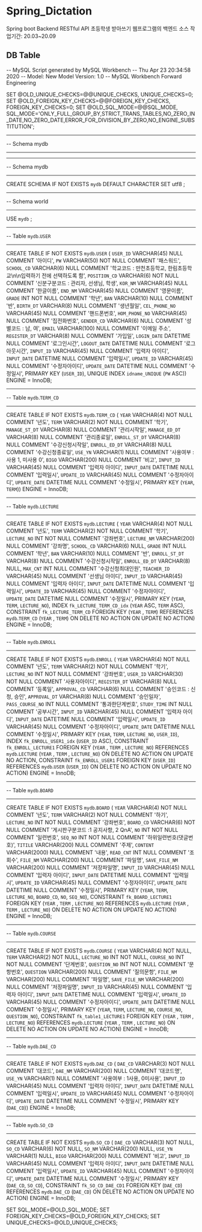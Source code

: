 # Spring_Dictation
Spring boot Backend RESTful API
초등학생 받아쓰기 웹프로그램의 백엔드 소스 
작업기간: 20.03~20.09


## DB Table
-- MySQL Script generated by MySQL Workbench
-- Thu Apr 23 20:34:58 2020
-- Model: New Model    Version: 1.0
-- MySQL Workbench Forward Engineering

SET @OLD_UNIQUE_CHECKS=@@UNIQUE_CHECKS, UNIQUE_CHECKS=0;
SET @OLD_FOREIGN_KEY_CHECKS=@@FOREIGN_KEY_CHECKS, FOREIGN_KEY_CHECKS=0;
SET @OLD_SQL_MODE=@@SQL_MODE, SQL_MODE='ONLY_FULL_GROUP_BY,STRICT_TRANS_TABLES,NO_ZERO_IN_DATE,NO_ZERO_DATE,ERROR_FOR_DIVISION_BY_ZERO,NO_ENGINE_SUBSTITUTION';

-- -----------------------------------------------------
-- Schema mydb
-- -----------------------------------------------------

-- -----------------------------------------------------
-- Schema mydb
-- -----------------------------------------------------
CREATE SCHEMA IF NOT EXISTS `mydb` DEFAULT CHARACTER SET utf8 ;
-- -----------------------------------------------------
-- Schema world
-- -----------------------------------------------------
USE `mydb` ;

-- -----------------------------------------------------
-- Table `mydb`.`USER`
-- -----------------------------------------------------
CREATE TABLE IF NOT EXISTS `mydb`.`USER` (
  `USER_ID` VARCHAR(45) NULL COMMENT '아이디',
  `PW` VARCHAR(50) NOT NULL COMMENT '패스워드',
  `SCHOOL_CD` VARCHAR(6) NULL COMMENT '학교코드 : 만천초등학교, 한림초등학교\n\n입력하기 전에 선택하도록 함',
  `POSITION_CD` VARCHAR(6) NOT NULL COMMENT '신분구분코드 : 관리자, 선생님, 학생',
  `KOR_NM` VARCHAR(45) NULL COMMENT '한글이름',
  `END_NM` VARCHAR(45) NULL COMMENT '영문이름',
  `GRADE` INT NOT NULL COMMENT '학년',
  `BAN` VARCHAR(10) NULL COMMENT '반',
  `BIRTH_DT` VARCHAR(8) NULL COMMENT '생년월일',
  `CEL_PHONE_NO` VARCHAR(45) NULL COMMENT '핸드폰번호',
  `HOM_PHONE_NO` VARCHAR(45) NULL COMMENT '집전화번호',
  `GENDER_CD` VARCHAR(6) NULL COMMENT '성별코드 : 남, 여',
  `EMAIL` VARCHAR(100) NULL COMMENT '이메일 주소',
  `REGISTER_DT` VARCHAR(8) NULL COMMENT '가입일',
  `LOGIN_DATE` DATETIME NULL COMMENT '로그인시간',
  `LOGOUT_DATE` DATETIME NULL COMMENT '로그아웃시간',
  `INPUT_ID` VARCHAR(45) NULL COMMENT '입력자 아이디',
  `INPUT_DATE` DATETIME NULL COMMENT '입력일시',
  `UPDATE_ID` VARCHAR(45) NULL COMMENT '수정자아이디',
  `UPDATE_DATE` DATETIME NULL COMMENT '수정일시',
  PRIMARY KEY (`USER_ID`),
  UNIQUE INDEX `idname_UNIQUE` (`PW` ASC))
ENGINE = InnoDB;


-- -----------------------------------------------------
-- Table `mydb`.`TERM_CD`
-- -----------------------------------------------------
CREATE TABLE IF NOT EXISTS `mydb`.`TERM_CD` (
  `YEAR` VARCHAR(4) NOT NULL COMMENT '년도',
  `TERM` VARCHAR(2) NOT NULL COMMENT '학기',
  `MANAGE_ST_DT` VARCHAR(8) NULL COMMENT '관리시작일',
  `MANAGE_ED_DT` VARCHAR(8) NULL COMMENT '관리종료일',
  `ENROLL_ST_DT` VARCHAR(8) NULL COMMENT '수강신청시작일',
  `ENROLL_ED_DT` VARCHAR(8) NULL COMMENT '수강신청종료일',
  `USE_YN` VARCHAR(1) NULL COMMENT '사용여부 : 사용 1, 미사용 0',
  `BIGO` VARCHAR(200) NULL COMMENT '비고',
  `INPUT_ID` VARCHAR(45) NULL COMMENT '입력자 아이디',
  `INPUT_DATE` DATETIME NULL COMMENT '입력일시',
  `UPDATE_ID` VARCHAR(45) NULL COMMENT '수정자아이디',
  `UPDATE_DATE` DATETIME NULL COMMENT '수정일시',
  PRIMARY KEY (`YEAR`, `TERM`))
ENGINE = InnoDB;


-- -----------------------------------------------------
-- Table `mydb`.`LECTURE`
-- -----------------------------------------------------
CREATE TABLE IF NOT EXISTS `mydb`.`LECTURE` (
  `YEAR` VARCHAR(4) NOT NULL COMMENT '년도',
  `TERM` VARCHAR(2) NOT NULL COMMENT '학기',
  `LECTURE_NO` INT NOT NULL COMMENT '강좌번호',
  `LECTURE_NM` VARCHAR(200) NULL COMMENT '강좌명',
  `SCHOOL_CD` VARCHAR(6) NULL,
  `GRADE` INT NULL COMMENT '학년',
  `BAN` VARCHAR(10) NULL COMMENT '반',
  `ENROLL_ST_DT` VARCHAR(8) NULL COMMENT '수강신청시작일',
  `ENROLL_ED_DT` VARCHAR(8) NULL,
  `MAX_CNT` INT NULL COMMENT '수강신청최대인원',
  `TEACHER_ID` VARCHAR(45) NULL COMMENT '선생님 아이디',
  `INPUT_ID` VARCHAR(45) NULL COMMENT '입력자 아이디',
  `INPUT_DATE` DATETIME NULL COMMENT '입력일시',
  `UPDATE_ID` VARCHAR(45) NULL COMMENT '수정자아이디',
  `UPDATE_DATE` DATETIME NULL COMMENT '수정일시',
  PRIMARY KEY (`YEAR`, `TERM`, `LECTURE_NO`),
  INDEX `fk_LECTURE_TERM_CD_idx` (`YEAR` ASC, `TERM` ASC),
  CONSTRAINT `fk_LECTURE_TERM_CD`
    FOREIGN KEY (`YEAR` , `TERM`)
    REFERENCES `mydb`.`TERM_CD` (`YEAR` , `TERM`)
    ON DELETE NO ACTION
    ON UPDATE NO ACTION)
ENGINE = InnoDB;


-- -----------------------------------------------------
-- Table `mydb`.`ENROLL`
-- -----------------------------------------------------
CREATE TABLE IF NOT EXISTS `mydb`.`ENROLL` (
  `YEAR` VARCHAR(4) NOT NULL COMMENT '년도',
  `TERM` VARCHAR(2) NOT NULL COMMENT '학기',
  `LECTURE_NO` INT NOT NULL COMMENT '강좌번호',
  `USER_ID` VARCHAR(30) NOT NULL COMMENT '사용자아이디',
  `REGISTER_DT` VARCHAR(8) NULL COMMENT '등록일',
  `APPROVAL_CD` VARCHAR(6) NULL COMMENT '승인코드 : 신청, 승인',
  `APPROVAL_DT` VARCHAR(8) NULL COMMENT '승인일자',
  `PASS_COURSE_NO` INT NULL COMMENT '통과한단계번호',
  `STUDY_TIME` INT NULL COMMENT '공부시간',
  `INPUT_ID` VARCHAR(45) NULL COMMENT '입력자 아이디',
  `INPUT_DATE` DATETIME NULL COMMENT '입력일시',
  `UPDATE_ID` VARCHAR(45) NULL COMMENT '수정자아이디',
  `UPDATE_DATE` DATETIME NULL COMMENT '수정일시',
  PRIMARY KEY (`YEAR`, `TERM`, `LECTURE_NO`, `USER_ID`),
  INDEX `fk_ENROLL_USER1_idx` (`USER_ID` ASC),
  CONSTRAINT `fk_ENROLL_LECTURE1`
    FOREIGN KEY (`YEAR` , `TERM` , `LECTURE_NO`)
    REFERENCES `mydb`.`LECTURE` (`YEAR` , `TERM` , `LECTURE_NO`)
    ON DELETE NO ACTION
    ON UPDATE NO ACTION,
  CONSTRAINT `fk_ENROLL_USER1`
    FOREIGN KEY (`USER_ID`)
    REFERENCES `mydb`.`USER` (`USER_ID`)
    ON DELETE NO ACTION
    ON UPDATE NO ACTION)
ENGINE = InnoDB;


-- -----------------------------------------------------
-- Table `mydb`.`BOARD`
-- -----------------------------------------------------
CREATE TABLE IF NOT EXISTS `mydb`.`BOARD` (
  `YEAR` VARCHAR(4) NOT NULL COMMENT '년도',
  `TERM` VARCHAR(2) NOT NULL COMMENT '하기',
  `LECTURE_NO` INT NOT NULL COMMENT '강좌번호',
  `BOARD_CD` VARCHAR(6) NOT NULL COMMENT '게시판구분코드 :1 공지사항, 2 QnA',
  `NO` INT NOT NULL COMMENT '일련번호',
  `SEQ_NO` INT NOT NULL COMMENT '하위일련번호(댓글번호)',
  `TITILE` VARCHAR(200) NULL COMMENT '주제',
  `CONTENT` VARCHAR(2000) NULL COMMENT '내용',
  `READ_CNT` INT NULL COMMENT '조회수',
  `FILE_NM` VARCHAR(200) NULL COMMENT '파일명',
  `SAVE_FILE_NM` VARCHAR(200) NULL COMMENT '저장파일명',
  `INPUT_ID` VARCHAR(45) NULL COMMENT '입력자 아이디',
  `INPUT_DATE` DATETIME NULL COMMENT '입력일시',
  `UPDATE_ID` VARCHAR(45) NULL COMMENT '수정자아이디',
  `UPDATE_DATE` DATETIME NULL COMMENT '수정일시',
  PRIMARY KEY (`YEAR`, `TERM`, `LECTURE_NO`, `BOARD_CD`, `NO`, `SEQ_NO`),
  CONSTRAINT `fk_BOARD_LECTURE1`
    FOREIGN KEY (`YEAR` , `TERM` , `LECTURE_NO`)
    REFERENCES `mydb`.`LECTURE` (`YEAR` , `TERM` , `LECTURE_NO`)
    ON DELETE NO ACTION
    ON UPDATE NO ACTION)
ENGINE = InnoDB;


-- -----------------------------------------------------
-- Table `mydb`.`COURSE`
-- -----------------------------------------------------
CREATE TABLE IF NOT EXISTS `mydb`.`COURSE` (
  `YEAR` VARCHAR(4) NOT NULL,
  `TERM` VARCHAR(2) NOT NULL,
  `LECTURE_NO` INT NOT NULL,
  `COURSE_NO` INT NOT NULL COMMENT '단계번호',
  `QUESTION_NO` INT NOT NULL COMMENT '문항번호',
  `QUESTION` VARCHAR(200) NULL COMMENT '질의문항',
  `FILE_NM` VARCHAR(200) NULL COMMENT '파일명',
  `SAVE_FILE_NM` VARCHAR(200) NULL COMMENT '저장파일명',
  `INPUT_ID` VARCHAR(45) NULL COMMENT '입력자 아이디',
  `INPUT_DATE` DATETIME NULL COMMENT '입력일시',
  `UPDATE_ID` VARCHAR(45) NULL COMMENT '수정자아이디',
  `UPDATE_DATE` DATETIME NULL COMMENT '수정일시',
  PRIMARY KEY (`YEAR`, `TERM`, `LECTURE_NO`, `COURSE_NO`, `QUESTION_NO`),
  CONSTRAINT `fk_table1_LECTURE1`
    FOREIGN KEY (`YEAR` , `TERM` , `LECTURE_NO`)
    REFERENCES `mydb`.`LECTURE` (`YEAR` , `TERM` , `LECTURE_NO`)
    ON DELETE NO ACTION
    ON UPDATE NO ACTION)
ENGINE = InnoDB;


-- -----------------------------------------------------
-- Table `mydb`.`DAE_CD`
-- -----------------------------------------------------
CREATE TABLE IF NOT EXISTS `mydb`.`DAE_CD` (
  `DAE_CD` VARCHAR(3) NOT NULL COMMENT '대코드',
  `DAE_NM` VARCHAR(200) NULL COMMENT '대코드명',
  `USE_YN` VARCHAR(1) NULL COMMENT '사용여부 : 1사용, 0미사용',
  `INPUT_ID` VARCHAR(45) NULL COMMENT '입력자 아이디',
  `INPUT_DATE` DATETIME NULL COMMENT '입력일시',
  `UPDATE_ID` VARCHAR(45) NULL COMMENT '수정자아이디',
  `UPDATE_DATE` DATETIME NULL COMMENT '수정일시',
  PRIMARY KEY (`DAE_CD`))
ENGINE = InnoDB;


-- -----------------------------------------------------
-- Table `mydb`.`SO_CD`
-- -----------------------------------------------------
CREATE TABLE IF NOT EXISTS `mydb`.`SO_CD` (
  `DAE_CD` VARCHAR(3) NOT NULL,
  `SO_CD` VARCHAR(6) NOT NULL,
  `SO_NM` VARCHAR(200) NULL,
  `USE_YN` VARCHAR(1) NULL,
  `BIGO` VARCHAR(200) NULL COMMENT '비고',
  `INPUT_ID` VARCHAR(45) NULL COMMENT '입력자 아이디',
  `INPUT_DATE` DATETIME NULL COMMENT '입력일시',
  `UPDATE_ID` VARCHAR(45) NULL COMMENT '수정자아이디',
  `UPDATE_DATE` DATETIME NULL COMMENT '수정일시',
  PRIMARY KEY (`DAE_CD`, `SO_CD`),
  CONSTRAINT `fk_SO_CD_DAE_CD1`
    FOREIGN KEY (`DAE_CD`)
    REFERENCES `mydb`.`DAE_CD` (`DAE_CD`)
    ON DELETE NO ACTION
    ON UPDATE NO ACTION)
ENGINE = InnoDB;


SET SQL_MODE=@OLD_SQL_MODE;
SET FOREIGN_KEY_CHECKS=@OLD_FOREIGN_KEY_CHECKS;
SET UNIQUE_CHECKS=@OLD_UNIQUE_CHECKS;
